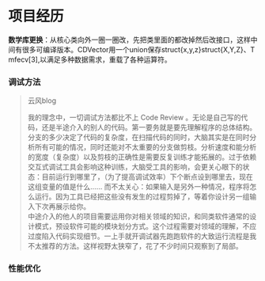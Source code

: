 # 项目经历

**数学库更换**：从核心类向外一圈一圈改，先把类里面的都改掉然后改接口，这样中间有很多可编译版本。CDVector用一个union保存struct{x,y,z}struct{X,Y,Z}、T mfecv\[3\],以满足多种数据需求，重载了各种运算符。



### **调试方法**

> 云风blog
>
> 我的理念中，一切调试方法都比不上 Code Review 。无论是自己写的代码，还是半途介入的别人的代码。第一要务就是要先理解程序的总体结构。分支的多少决定了代码的复杂度，在扫描代码的同时，大脑其实是在同时分析所有可能的情况，同时还能对不太重要的分支做剪枝。分析速度和能分析的宽度（复杂度）以及剪枝的正确性是需要反复训练才能拓展的。过于依赖交互式调试工具会影响这种训练，大脑受工具的影响，会更关心眼下的状态：目前运行到哪里了，（为了提高调试效率）下个断点设到哪里去，现在这组变量的值是什么…… 而不太关心：如果输入是另外一种情况，程序将怎么运行。因为工具已经把这些没有发生的过程剪掉了，等着你设计另一组输入下次再展示给你。  
> 中途介入的他人的项目需要运用你对相关领域的知识，和同类软件通常的设计模式，预设软件可能的模块划分方式。这个过程需要对领域的理解，不应过度陷入代码实现细节。一上手就开调试器先跑跑软件的大致运行流程是我不太推荐的方法。这样视野太狭窄了，花了不少时间只观察到了局部。

### 性能优化

